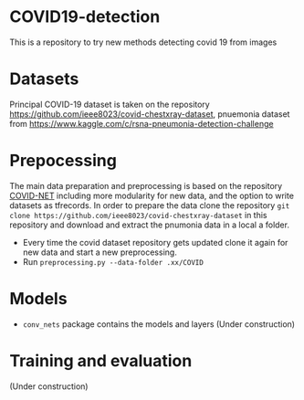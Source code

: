 # COVID19-detection
This is a repository to try new methods detecting covid 19 from images

# Datasets
Principal COVID-19 dataset is taken on the repository https://github.com/ieee8023/covid-chestxray-dataset, pnuemonia dataset from https://www.kaggle.com/c/rsna-pneumonia-detection-challenge

# Prepocessing
The main data preparation and preprocessing is based on the repository [COVID-NET](https://github.com/lindawangg/COVID-Net) including more modularity for new data, and the option to write datasets as tfrecords.
In order to prepare the data clone the repository `git clone https://github.com/ieee8023/covid-chestxray-dataset` in this repository and download and extract the pnumonia data in a local a folder.
* Every time the covid dataset repository gets updated clone it again for new data and start a new preprocessing.
* Run `preprocessing.py --data-folder .xx/COVID` 

# Models 
* `conv_nets` package contains the models and layers
(Under construction)

# Training and evaluation
(Under construction)
